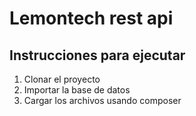 # Lemontech rest api
## Instrucciones para ejecutar
1. Clonar el proyecto
2. Importar la base de datos
3. Cargar los archivos usando composer